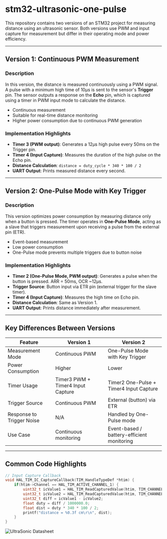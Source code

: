 # stm32-ultrasonic-one-pulse
This repository contains two versions of an STM32 project for measuring distance using an ultrasonic sensor. Both versions use PWM and input capture for measurement but differ in their operating mode and power efficiency.

---

## **Version 1: Continuous PWM Measurement**

### **Description**
In this version, the distance is measured continuously using a PWM signal. A pulse with a minimum high time of 10µs is sent to the sensor's **Trigger** pin. The sensor outputs a response on the **Echo** pin, which is captured using a timer in PWM input mode to calculate the distance.

- Continuous measurement
- Suitable for real-time distance monitoring
- Higher power consumption due to continuous PWM generation

### **Implementation Highlights**
- **Timer 3 (PWM output)**: Generates a 12µs high pulse every 50ms on the Trigger pin.
- **Timer 4 (Input Capture)**: Measures the duration of the high pulse on the Echo pin.
- **Distance Calculation**: `distance = duty_cycle * 340 * 100 / 2`
- **UART Output**: Prints measured distance every second.

---

## **Version 2: One-Pulse Mode with Key Trigger**

### **Description**
This version optimizes power consumption by measuring distance only when a button is pressed. The timer operates in **One-Pulse Mode**, acting as a slave that triggers measurement upon receiving a pulse from the external pin (ETR).

- Event-based measurement
- Low power consumption
- One-Pulse mode prevents multiple triggers due to button noise

### **Implementation Highlights**
- **Timer 2 (One-Pulse Mode, PWM output)**: Generates a pulse when the button is pressed. ARR = 50ms, OCR ~12µs.
- **Trigger Source**: Button input via ETR pin (external trigger for the slave timer).
- **Timer 4 (Input Capture)**: Measures the high time on Echo pin.
- **Distance Calculation**: Same as Version 1.
- **UART Output**: Prints distance immediately after measurement.

---

## **Key Differences Between Versions**

| Feature | Version 1 | Version 2 |
|---------|-----------|-----------|
| Measurement Mode | Continuous PWM | One-Pulse Mode with Key Trigger |
| Power Consumption | Higher | Lower |
| Timer Usage | Timer3 PWM + Timer4 Input Capture | Timer2 One-Pulse + Timer4 Input Capture |
| Trigger Source | Continuous PWM | External (button) via ETR |
| Response to Trigger Noise | N/A | Handled by One-Pulse mode |
| Use Case | Continuous monitoring | Event-based / battery-efficient monitoring |

---

## **Common Code Highlights**
```c
// Input Capture Callback
void HAL_TIM_IC_CaptureCallback(TIM_HandleTypeDef *htim) {
    if(htim->Channel == HAL_TIM_ACTIVE_CHANNEL_1) {
        uint32_t icValue1 = HAL_TIM_ReadCapturedValue(htim, TIM_CHANNEL_1);
        uint32_t icValue2 = HAL_TIM_ReadCapturedValue(htim, TIM_CHANNEL_2);
        uint32_t diff = icValue1 - icValue2;
        float duty = diff / 1000000.0;
        float dist = duty * 340 * 100 / 2;
        printf("distance = %0.3f cm\r\n", dist);
    }
}
````
![UltraSonic Datasheet](https://github.com/Negar-Mahmoudy/stm32-ultrasonic-one-pulse/blob/main/images/ultrasomicsensor.png?raw=true)
